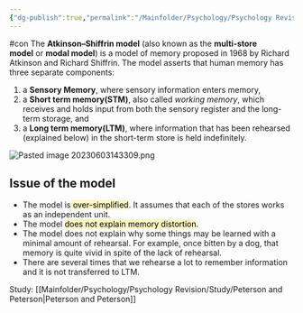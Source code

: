```yaml
---
{"dg-publish":true,"permalink":"/Mainfolder/Psychology/Psychology Revision/Topics/Multi-store memory model/"}
---
```


#con 
The **Atkinson–Shiffrin model** (also known as the **multi-store model** or **modal model**) is a model of memory proposed in 1968 by Richard Atkinson and Richard Shiffrin. The model asserts that human memory has three separate components:

1.  a **Sensory Memory**, where sensory information enters memory,
2.  a **Short term memory(STM)**, also called _working memory_, which receives and holds input from both the sensory register and the long-term storage, and
3.  a **Long term memory(LTM)**, where information that has been rehearsed (explained below) in the short-term store is held indefinitely.

![Pasted image 20230603143309.png](/img/user/Mainfolder/Psychology/Psychology%20Revision/Concepts/Pasted%20image%2020230603143309.png)

## Issue of the model
- The model is<mark style="background: #FFF3A3A6;"> over-simplified</mark>. It assumes that each of the stores works as an independent unit.
- The model <mark style="background: #FFF3A3A6;">does not explain memory distortion</mark>.
- The model does not explain why some things may be learned with a minimal amount of rehearsal. For example, once bitten by a dog, that memory is quite vivid in spite of the lack of rehearsal.
- There are several times that we rehearse a lot to remember information and it is not transferred to LTM.



Study: [[Mainfolder/Psychology/Psychology Revision/Study/Peterson and Peterson\|Peterson and Peterson]] 
